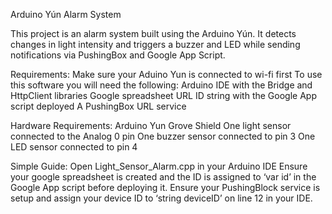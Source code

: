 Arduino Yún Alarm System

This project is an alarm system built using the Arduino Yún. It detects changes in light intensity and triggers a buzzer and LED while sending notifications via PushingBox and Google App Script.

Requirements:
Make sure your Aduino Yun is connected to wi-fi first
To use this software you will need the following:
Arduino IDE with the Bridge and HttpClient libraries
Google spreadsheet URL ID string with the Google App script deployed
A PushingBox URL service 

Hardware Requirements:
Arduino Yun
Grove Shield
One light sensor connected to the Analog 0 pin
One buzzer sensor connected to pin 3
One LED sensor connected to pin 4

Simple Guide:
Open Light_Sensor_Alarm.cpp in your Arduino IDE
Ensure your google spreadsheet is created and the ID is assigned to ‘var id’ in the Google App script before deploying it.
Ensure your PushingBlock service is setup and assign your device ID to ‘string deviceID’ on line 12 in your IDE.
